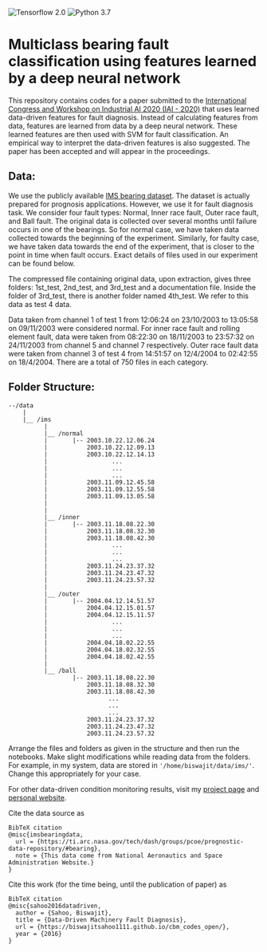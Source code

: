 ![Tensorflow 2.0](https://img.shields.io/badge/Tensorflow-2.0-success.svg)
![Python 3.7](https://img.shields.io/badge/Python-3.7-blue.svg)
# Multiclass bearing fault classification using features learned by a deep neural network

This repository contains codes for a paper submitted to the [International Congress and Workshop on Industrial AI 2020 (IAI - 2020)](https://www.ltu.se/research/subjects/Drift-och-underhall/Konferenser/Industrial-AI-Conference-2020?l=en) that uses learned data-driven features for fault diagnosis. Instead of calculating features from data, features are learned from data by a deep neural network. These learned features are then used with SVM for fault classification. An empirical way to interpret the data-driven features is also suggested. The paper has been accepted and will appear in the proceedings. 

## Data:

We use the publicly available [IMS bearing dataset](https://ti.arc.nasa.gov/tech/dash/groups/pcoe/prognostic-data-repository/#bearing). The dataset is actually prepared for prognosis applications. However, we use it for fault diagnosis task. We consider four fault types: Normal, Inner race fault, Outer race fault, and Ball fault. The original data is collected over several months until failure occurs in one of the bearings. So for normal case, we have taken data collected towards the beginning of the experiment. Similarly, for faulty case, we have taken data towards the end of the experiment, that is closer to the point in time when fault occurs. Exact details of files used in our experiment can be found below.

The compressed file containing original data, upon extraction, gives three folders: 1st_test, 2nd_test, and 3rd_test and a documentation file. Inside the folder of 3rd_test, there is another folder named 4th_test. We refer to this data as test 4 data. 

Data taken from channel 1 of test 1 from 12:06:24 on 23/10/2003 to 13:05:58 on 09/11/2003 were considered normal. For inner race fault and rolling element fault, data were taken from 08:22:30 on 18/11/2003 to 23:57:32 on 24/11/2003 from channel 5 and channel 7 respectively. Outer race fault data were taken from channel 3 of test 4 from 14:51:57 on 12/4/2004 to 02:42:55 on 18/4/2004. There are a total of 750 files in each category.

## Folder Structure:
```
--/data
    |
    |__ /ims
          |
          |__ /normal
          |       |-- 2003.10.22.12.06.24
          |           2003.10.22.12.09.13
          |           2003.10.22.12.14.13
          |                  ...
          |                  ...
          |                  ...
          |           2003.11.09.12.45.58
          |           2003.11.09.12.55.58
          |           2003.11.09.13.05.58
          |   
          |
          |__ /inner
          |       |-- 2003.11.18.08.22.30
          |           2003.11.18.08.32.30
          |           2003.11.18.08.42.30
          |                  ...
          |                  ...
          |                  ...
          |           2003.11.24.23.37.32
          |           2003.11.24.23.47.32
          |           2003.11.24.23.57.32
          |
          |__ /outer
          |       |-- 2004.04.12.14.51.57
          |           2004.04.12.15.01.57
          |           2004.04.12.15.11.57
          |                  ...
          |                  ...
          |                  ...
          |           2004.04.18.02.22.55
          |           2004.04.18.02.32.55
          |           2004.04.18.02.42.55
          |
          |__ /ball
                  |-- 2003.11.18.08.22.30
                      2003.11.18.08.32.30
                      2003.11.18.08.42.30
                            ...
                            ...
                            ...
                      2003.11.24.23.37.32
                      2003.11.24.23.47.32
                      2003.11.24.23.57.32
```                     
Arrange the files and folders as given in the structure and then run the notebooks. Make slight modifications while reading data from the folders. For example, in my system, data are stored in `'/home/biswajit/data/ims/'`. Change this appropriately for your case. 

For other data-driven condition monitoring results, visit my [project page](https://biswajitsahoo1111.github.io/cbm_codes_open/) and [personal website](https://biswajitsahoo1111.github.io/).

Cite the data source as
```
BibTeX citation
@misc{imsbearingdata,
  url = {https://ti.arc.nasa.gov/tech/dash/groups/pcoe/prognostic-data-repository/#bearing},
  note = {This data come from National Aeronautics and Space Administration Website.}
}
```

Cite this work (for the time being, until the publication of paper) as
```
BibTeX citation
@misc{sahoo2016datadriven,
  author = {Sahoo, Biswajit},
  title = {Data-Driven Machinery Fault Diagnosis},
  url = {https://biswajitsahoo1111.github.io/cbm_codes_open/},
  year = {2016}
}
```
